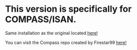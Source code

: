 # This version is specifically for COMPASS/ISAN.

Same installation as the original located [here!](https://github.com/Aersaud/YOLOL/blob/main/Waypoint%20System/README.md)

You can visit the Compass repo created by Firestar99 [here!](https://gitlab.com/Firestar99/yolol/-/tree/master/src/compass)
